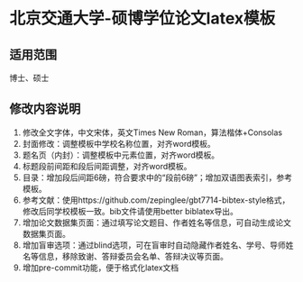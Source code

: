 # 北京交通大学-硕博学位论文latex模板

## 适用范围
博士、硕士


## 修改内容说明

1. 修改全文字体，中文宋体，英文Times New Roman，算法楷体+Consolas
2. 封面修改：调整模板中学校名称位置，对齐word模板。
3. 题名页（内封）：调整模板中元素位置，对齐word模板。
4. 标题段前间距和段后间距调整，对齐word模板。
5. 目录：增加段后间距6磅，符合要求中的“段前6磅”；增加双语图表索引，参考模板。
6. 参考文献：使用https://github.com/zepinglee/gbt7714-bibtex-style格式，修改后同学校模板一致。bib文件请使用better biblatex导出。
7. 增加论文数据集页面：通过填写论文题目、作者姓名等信息，可自动生成论文数据集页面。
8. 增加盲审选项：通过blind选项，可在盲审时自动隐藏作者姓名、学号、导师姓名等信息，移除致谢、答辩委员会名单、答辩决议等页面。
9. 增加pre-commit功能，便于格式化latex文档
